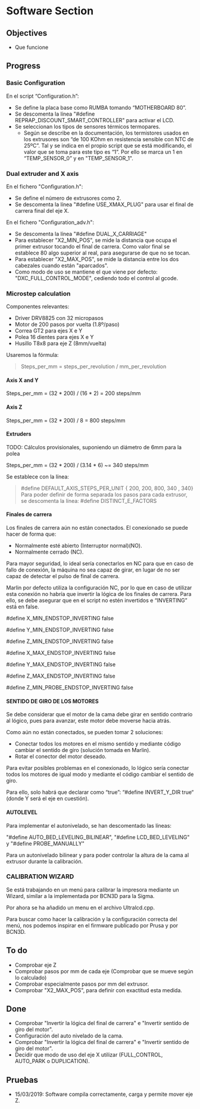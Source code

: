 # Software Section

## Objectives

* Que funcione

## Progress

### Basic Configuration
En el script “Configuration.h”:
* Se define la placa base como RUMBA tomando “MOTHERBOARD 80”.
* Se descomenta la línea "#define REPRAP_DISCOUNT_SMART_CONTROLLER" para activar el LCD.
* Se seleccionan los tipos de sensores térmicos termopares.
	* Según se describe en la documentación, los termistores usados en los extrusores son “de 100 KOhm en resistencia sensible con NTC de 25ºC”. Tal y se indica en el propio script que se está modificando, el valor que se toma para este tipo es “1”. Por ello se marca un 1 en “TEMP_SENSOR_0” y  en "TEMP_SENSOR_1".

### Dual extruder and X axis

En el fichero "Configuration.h":
* Se define el número de extrusores como 2.
* Se descomenta la línea "#define USE_XMAX_PLUG" para usar el final de carrera final del eje X.

En el fichero "Configuration_adv.h":
* Se descomenta la línea "#define DUAL_X_CARRIAGE"
* Para establecer "X2_MIN_POS", se mide la distancia que ocupa el primer extrusor tocando el final de carrera. Como valor final se establece 80 algo superior al real, para asegurarse de que no se tocan.
* Para establecer "X2_MAX_POS", se mide la distancia entre los dos cabezales cuando están "aparcados".
* Como modo de uso se mantiene el que viene por defecto: "DXC_FULL_CONTROL_MODE", cediendo todo el control al gcode.


### Microstep calculation

Componentes relevantes:
* Driver DRV8825 con 32 micropasos
* Motor de 200 pasos por vuelta (1.8º/paso)
* Correa GT2 para ejes X e Y
* Polea 16 dientes para ejes X e Y
* Husillo T8x8 para eje Z (8mm/vuelta)

Usaremos la fórmula:
>	Steps_per_mm = steps_per_revolution / mm_per_revolution

#### Axis X and Y

Steps_per_mm = (32 \* 200) / (16 \* 2) = 200 steps/mm

#### Axis Z

Steps_per_mm = (32 \* 200) / 8 = 800 steps/mm

#### Extruders

TODO: Cálculos provisionales, suponiendo un diámetro de 6mm para la polea


Steps_per_mm = (32 \* 200) / (3.14 \* 6) ~= 340 steps/mm


Se establece con la línea:
> #define DEFAULT_AXIS_STEPS_PER_UNIT   { 200, 200, 800, 340 , 340}
Para poder definir de forma separada los pasos para cada extrusor, se descomenta la línea:
> #define DISTINCT_E_FACTORS


#### Finales de carrera

Los finales de carrera aún no están conectados. El conexionado se puede hacer de forma que:
* Normalmente esté abierto (Interruptor normal)(NO).
* Normalmente cerrado (NC).

Para mayor seguridad, lo ideal sería conectarlos en NC para que en caso de fallo de conexión, la máquina no sea capaz de girar, en lugar de no ser capaz de detectar el pulso de final de carrera.

Marlin por defecto utiliza la configuración NC, por lo que en caso de utilizar esta conexión no habría que invertir la lógica de los finales de carrera. Para ello, se debe asegurar que en el script no estén invertidos e “INVERTING” está en false.

#define X_MIN_ENDSTOP_INVERTING false

#define Y_MIN_ENDSTOP_INVERTING false

#define Z_MIN_ENDSTOP_INVERTING false

#define X_MAX_ENDSTOP_INVERTING false

#define Y_MAX_ENDSTOP_INVERTING false

#define Z_MAX_ENDSTOP_INVERTING false

#define Z_MIN_PROBE_ENDSTOP_INVERTING false


#### SENTIDO DE GIRO DE LOS MOTORES

Se debe considerar que el motor de la cama debe girar en sentido contrario al lógico, pues para avanzar, este motor debe moverse hacia atrás.

Como aún no están conectados, se pueden tomar 2 soluciones: 
* Conectar todos los motores en el mismo sentido y mediante código cambiar el sentido de giro (solución tomada en Marlin).
* Rotar el conector del motor deseado.

Para evitar posibles problemas en el conexionado, lo lógico sería conectar todos los motores de igual modo y mediante el código cambiar el sentido de giro.

Para ello, solo habrá que declarar como “true”: “#define INVERT_Y_DIR true“ (donde Y será el eje en cuestión).


#### AUTOLEVEL

Para implementar el autonivelado, se han descomentado las líneas:

"#define AUTO_BED_LEVELING_BILINEAR", "#define LCD_BED_LEVELING" y "#define PROBE_MANUALLY" 

Para un autonivelado bilinear y para poder controlar la altura de la cama al extrusor durante la calibración.

### CALIBRATION WIZARD

Se está trabajando en un menú para calibrar la impresora mediante un Wizard, similar a la implementada por BCN3D para la Sigma.

Por ahora se ha añadido un menu en el archivo Ultralcd.cpp.

Para buscar como hacer la calibración y la configuración correcta del menú, nos podemos inspirar en el firmware publicado por Prusa y por BCN3D.

## To do

* Comprobar eje Z
* Comprobar pasos por mm de cada eje (Comprobar que se mueve según lo calculado)
* Comprobar especialmente pasos por mm del extrusor.
* Comprobar "X2_MAX_POS", para definir con exactitud esta medida.

## Done

* Comprobar "Invertir la lógica del final de carrera" e "Invertir sentido de giro del motor".
* Configuración del auto nivelado de la cama.
* Comprobar "Invertir la lógica del final de carrera" e "Invertir sentido de giro del motor".
* Decidir que modo de uso del eje X utilizar (FULL_CONTROL, AUTO_PARK o DUPLICATION).

## Pruebas

* 15/03/2019: Software compila correctamente, carga y permite mover eje Z.
